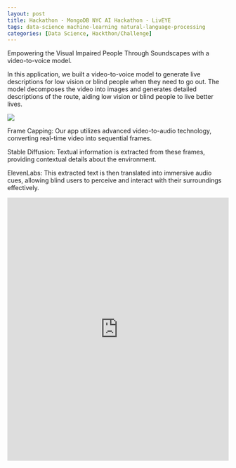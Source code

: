 ```yaml
---
layout: post
title: Hackathon - MongoDB NYC AI Hackathon - LivEYE 
tags: data-science machine-learning natural-language-processing
categories: [Data Science, Hackthon/Challenge]
---
```

Empowering the Visual Impaired People Through Soundscapes with a video-to-voice model.

In this application, we built a video-to-voice model to generate live descriptions for low vision or blind people when they need to go out. The model decomposes the video into images and generates detailed descriptions of the route, aiding low vision or blind people to live better lives.

[![](https://img.shields.io/badge/GitHub-100000?style=for-the-badge&logo=github&logoColor=white)](https://github.com/LydiaZhou/Mongo-DB-Hackathon "Click for Repo!") 

Frame Capping:
Our app utilizes advanced video-to-audio technology, converting real-time video into sequential frames.

Stable Diffusion:
Textual information is extracted from these frames, providing contextual details about the environment.

ElevenLabs:
This extracted text is then translated into immersive audio cues, allowing blind users to perceive and interact with their surroundings effectively.


<iframe src='https://docs.google.com/presentation/d/13gEAvZqDkxrEA1azFC0_RGGbXIRjisezwh2rCkad5LI/edit?usp=sharing' width='100%' height='600px' frameborder='0'>

